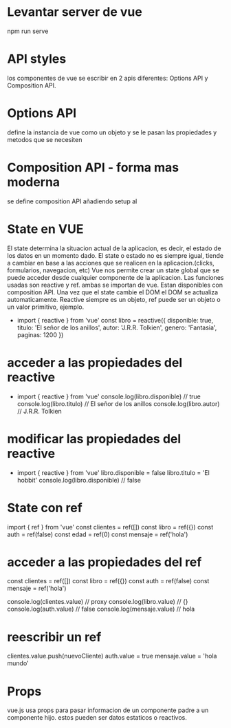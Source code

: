# Levantar server de vue
npm run serve

# API styles 
los componentes de vue se escribir en 2 apis diferentes: Options API y Composition API.
# Options API
define la instancia de vue como un objeto y se le pasan las propiedades y metodos que se necesiten
# Composition API - forma mas moderna 
se define composition API añadiendo setup al <script>
<script setup> // setup es una palabra reservada para usar composition API
  // variables
  // funciones
  // lifecycle hooks
</script>

# State en VUE
El state determina la situacion actual de la aplicacion, es decir, el estado de los datos en un momento dado.
El state o estado no es siempre igual, tiende a cambiar en base a las acciones que se realicen en la aplicacion.(clicks, formularios, navegacion, etc)
Vue nos permite crear un state global que se puede acceder desde cualquier componente de la aplicacion.
Las funciones usadas son reactive y ref. ambas se importan de vue. Estan disponibles con composition API.
Una vez que el state cambie el DOM el DOM se actualiza automaticamente.
Reactive siempre es un objeto, ref puede ser un objeto o un valor primitivo, ejemplo.
- import { reactive } from 'vue'
const libro = reactive({
  disponible: true,
  titulo: 'El señor de los anillos',
  autor: 'J.R.R. Tolkien',
  genero: 'Fantasia',
  paginas: 1200
})

# acceder a las propiedades del reactive
- import { reactive } from 'vue'
console.log(libro.disponible) // true
console.log(libro.titulo) // El señor de los anillos
console.log(libro.autor) // J.R.R. Tolkien
# modificar las propiedades del reactive
- import { reactive } from 'vue'
libro.disponible = false
libro.titulo = 'El hobbit'
console.log(libro.disponible) // false

# State con ref 
import { ref } from 'vue'
const clientes = ref([])
const libro = ref({})
const auth = ref(false)
const edad = ref(0)
const mensaje = ref('hola')

# acceder a las propiedades del ref
const clientes = ref([])
const libro = ref({})
const auth = ref(false)
const mensaje = ref('hola')

console.log(clientes.value) // proxy
console.log(libro.value) // {}
console.log(auth.value) // false
console.log(mensaje.value) // hola

# reescribir un ref
clientes.value.push(nuevoCliente)
auth.value = true
mensaje.value = 'hola mundo'

# Props
vue.js usa props para pasar informacion de un componente padre a un componente hijo.
estos pueden ser datos estaticos o reactivos.
